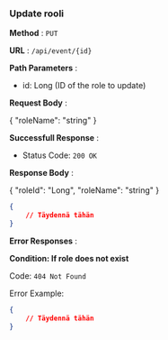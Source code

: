 ### Update rooli

**Method** : `PUT`

**URL** : `/api/event/{id}`

**Path Parameters** :

- id: Long (ID of the role to update)

**Request Body** : 

{
    "roleName": "string"
}

**Successfull Response** :

- Status Code: `200 OK`

**Response Body** :

{
    "roleId": "Long",
    "roleName": "string"
}

```json
{
    // Täydennä tähän
}
```

**Error Responses** :

**Condition: If role does not exist**

Code: `404 Not Found`

Error Example:

```json
{
    // Täydennä tähän
}
```
